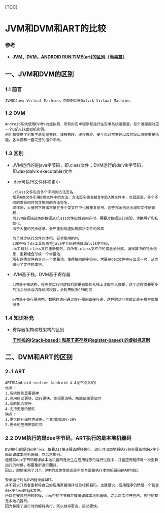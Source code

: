 [TOC]

# JVM和DVM和ART的比较

### 参考

* [**JVM、DVM、ANDROID RUN TIME(art)的区别（简易篇）**](https://www.jianshu.com/p/2bdc60e118f5)

## 一、JVM和DVM的区别

### 1.1 前言

```text
JVM即Java Virtual Machine，而DVM就是Dalvik Virtual Machine。
```

### 1.2 DVM

```text
Android系统使用DVM作为虚拟机，所有的安卓程序都运行在安卓系统进程里，每个进程都对应一个Dalvik虚拟机实例。
他们都提供了对象生命周期管理、堆栈管理、线程管理、安全和异常管理以及垃圾回收等重要功能，各自拥有一套完整的指令系统。
```

### 1.3 区别

* JVM运行的是java字节码，即.class文件；DVM运行的dalvik字节码，即.dex(dalvik executable)文件

* .dex可执行文件体积更小

  ```text
  .class文件包含多个不同的方法签名，
  如果A类文件引用B类文件中的方法，方法签名也会被复制到A类文件中，也就是说，多个不同的类会同时包含相同的方法签名，
  同样地，大量的字符串常量在多个类文件中也被重复使用，这些冗余信息会增加文件的体积，
  而JVM在把描述类的数据从class文件加载到内存时，需要对数据进行校验、转换解析和初始化。
  由于大量的冗余信息，会严重影响虚拟机解析文件的效率
  
  为了减少执行文件的体积，安卓使用DVM，
  SDK中有个dx工具负责将java字节码转换成dalvik字节码，
  dx工具对.class文件重新排列，将所有.class文件中的常量池分解，消除其中的冗余信息，重新组合形成一个常量池，
  所有的类文件共享同一个常量池，使得相同的字符串、常量在dex文件中只出现一次，从而减少了文件的体积。
  ```

* JVM基于栈，DVM基于寄存器

  ```text
  JVM基于栈结构，程序在运行时虚拟机需要频繁的从栈上读取写入数据，这个过程需要更多的指令分派与内存访问次数，会耗费很多CPU时间
  
  DVM基于寄存器架构，数据的访问通过寄存器间直接传递，这样的访问方式比基于栈方式快很多
  ```

### 1.4 知识补充

* 寄存器架构和栈架构的区别

  [**于堆栈的(Stack-based ) 和基于寄存器(Register-based) 的虚拟机区别**](https://blog.csdn.net/u010385624/article/details/78883024)

## 二、DVM和ART的区别

### 2..1 ART

```text
ART即Android runtime（android 4.4发布引入的）
优点：
1.系统性能显著提神
2.应用启动更快，运行更快，体现更流畅，触感反馈更及时
3.续航能力提升
4.支持更低的硬件
缺点：
1.更大的存储控件占用，可能增加10%-20%
2.更长的应用安装时间
```

### 2.2 DVM执行的是dex字节码，ART执行的是本地机器码

```text
DVM执行的是dex字节码，依靠JIT编译器去解释执行，运行时动态地将执行频率很高地dex字节码翻译成本地机器码，然后再执行。
但是将dex字节码翻译成本地机器码是发生在应用程序的运行过程中，并且应用程序每一次重新运行的时候，都要重新进行翻译。
因此，即使采用了JIT，DVM的总体性能还是不能与直接执行本地机器码的ART相比

安卓运行时从DVM替换成ART。
并不要求开发者重新将自己的应用直接编译成目标机器码，也就是说，应用程序仍然是一个包含dex字节码的apk文件。
所以在安装应用的时候，dex中的字节码将被编译成本地机器码，之后每次打开应用，执行的都是本地机器码。
因为移除了运行时的解释执行，所以效率更高，启动更快。
```



